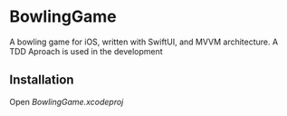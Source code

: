 # BowlingGame
A bowling game for iOS, written with SwiftUI, and MVVM architecture. A TDD Aproach is used in the development

## Installation
Open <i>BowlingGame.xcodeproj</i>
